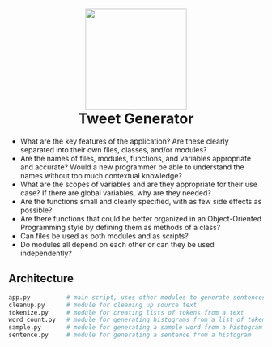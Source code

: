 <h1 align="center">
<img width="200px" src="https://upload.wikimedia.org/wikipedia/en/thumb/4/47/Twitter_2010_logo_-_from_Commons.svg/1024px-Twitter_2010_logo_-_from_Commons.svg.png">
<br>
Tweet Generator
</h1>

- What are the key features of the application? Are these clearly separated into their own files, classes, and/or modules?
- Are the names of files, modules, functions, and variables appropriate and accurate? Would a new programmer be able to understand the names without too much contextual knowledge?
- What are the scopes of variables and are they appropriate for their use case? If there are global variables, why are they needed?
- Are the functions small and clearly specified, with as few side effects as possible?
- Are there functions that could be better organized in an Object-Oriented Programming style by defining them as methods of a class?
- Can files be used as both modules and as scripts?
- Do modules all depend on each other or can they be used independently?

## Architecture
```python
app.py          # main script, uses other modules to generate sentences
cleanup.py      # module for cleaning up source text
tokenize.py     # module for creating lists of tokens from a text
word_count.py   # module for generating histograms from a list of tokens
sample.py       # module for generating a sample word from a histogram
sentence.py     # module for generating a sentence from a histogram
```
